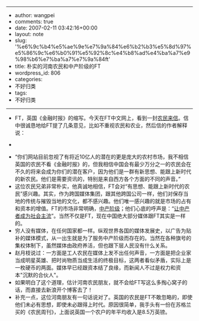 - --
- author: wangpei
- comments: true
- date: 2007-02-11 03:42:16+00:00
- layout: note
- slug: '%e6%9c%b4%e5%ae%9e%e7%9a%84%e6%b2%b3%e5%8d%97%e5%86%9c%e6%b0%91%e5%92%8c%e4%b8%ad%e4%ba%a7%e9%98%b6%e7%ba%a7%e7%9a%84ft'
- title: 朴实的河南农民和中产阶级的FT
- wordpress_id: 806
- categories:
- 不好归类
- tags:
- 不好归类
- --
- FT，英国《金融时报》的缩写。今天在FT中文网上，看到一封[农民来信](http://www.ftchinese.com/sc/story.jsp?id=001009520&pos=RIGHT_HLB&pa1=0&pa2=0&loc=STORY)。信中很诚恳地给FT提了几条意见，比如不重视农民和农业，然后信的作者解释说：
- <blockquote>
- “你们网站目前忽视了有将近10亿人的潜在的更是庞大的农村市场，我不相信英国的农民不看《金融时报》的，但我相信中国会有最少万分之一的农民会在不久的将来会成为你们的潜在客户，因为他们是一群有新思想、能跟上新时代的新农民。他们是需要资讯的，特别是来自西方各个方面的不同的声音。”</blockquote>
- 这位农民兄弟非常朴实，他真诚地相信，FT会对“有思想、能跟上新时代的农民”感兴趣。其实，作为跨国媒体集团，跟其他跨国公司一样，他们对保存当地的传统与摧毁当地的文化，都不感兴趣。他们唯一感兴趣的就是市场的占有和资本的增值。FT的市场非常明确，[中产阶级](http://www.ftchinese.com/sc/specialreport.jsp?id=005000082&pos=RIGHT_HLB&pa1=8&pa2=0&loc=STORY)；他们心底的呼声是：“[让中产者成为社会主流](http://www.ftchinese.com/sc/story.jsp?id=001007002&pos=MID_HLB&pa1=0&pa2=0&pa3=005000082&loc=SPECIAL%20REPORT)”。当然不仅是FT，现在中国绝大部分媒体跟FT其实是一样的。
- 穷人没有媒体，在任何国家都一样。纵观世界各国的媒体发展史，以广告为贴补的媒体模式，从一出生就是为了服务中产阶级而存在的。当然在各种旗号的集权体制下，虽然媒体由政府养活，但也跟下层人民没有什么关系。
- 赵月枝说过：一方面是工人农民在媒体上发不出任何声音，一方面是把企业家当成明星英雄、把时尚物质当成生活的终极目标，这两者看似矛盾，实际上是一枚硬币的两面。媒体早已经跟资本结了良缘，而新闻人不过是权力和资本"沉默的合伙人"。
- 如果明白了这个道理，估计河南农民朋友，就不会给FT写这么多掏心窝子的话，而直接去新浪开个博客去了！
- 补充一点，这位河南朋友有一句话说对了。英国的农民是FT不敢忽略的，即使他们未必有思想，即使未必跟得上时代。原因很简单，我手头有一份在苏格兰买的《农民周刊》，上面说英国一个农户的年平均收入是8.5万英镑。

